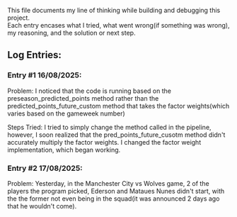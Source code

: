 This file documents my line of thinking while building and debugging this project.  
Each entry encases what I tried, what went wrong(if something was wrong), my reasoning, and the solution or next step.

## Log Entries:

### Entry #1 16/08/2025:

Problem: I noticed that the code is running based on the preseason_predicted_points method rather than the predicted_points_future_custom method that takes the factor weights(which varies based on the gameweek number)

Steps Tried: I tried to simply change the method called in the pipeline, however, I soon realized that the pred_points_future_cusotm method didn't accurately multiply the factor weights.
I changed the factor weight implementation, which began working.

### Entry #2 17/08/2025:

Problem: Yesterday, in the Manchester City vs Wolves game, 2 of the players the program picked, Ederson and Mataues Nunes didn't start, with the the former not even being in the squad(it was announced 2 days ago that he wouldn't come).

